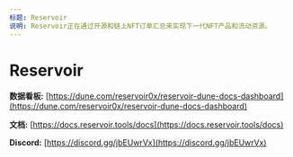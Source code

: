 ```yaml
---
标题: Reservoir
说明: Reservoir正在通过开源和链上NFT订单汇总来实现下一代NFT产品和流动资源。
---
```


# Reservoir

**数据看板:** [https://dune.com/reservoir0x/reservoir-dune-docs-dashboard](https://dune.com/reservoir0x/reservoir-dune-docs-dashboard)

**文档:** [https://docs.reservoir.tools/docs](https://docs.reservoir.tools/docs)

**Discord:** [https://discord.gg/jbEUwrVx](https://discord.gg/jbEUwrVx)
